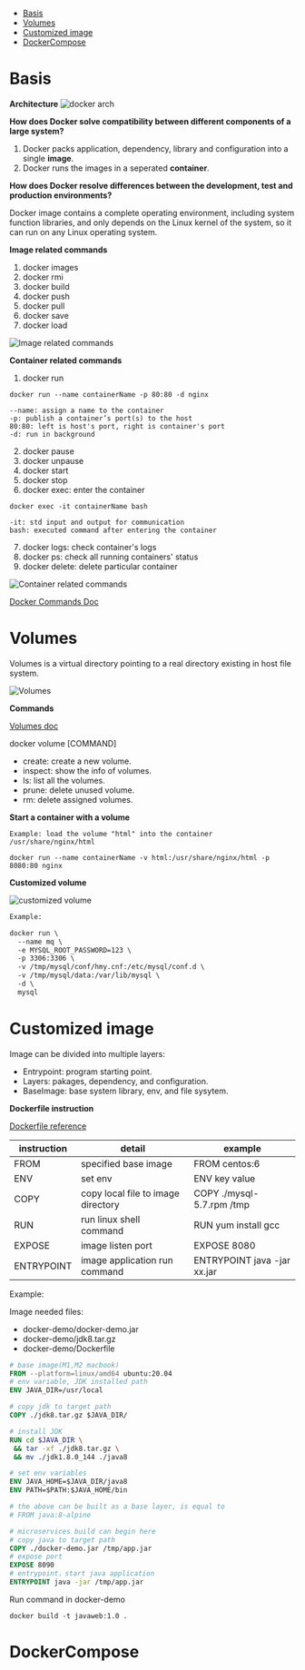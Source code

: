 
- [Basis](#basis)
- [Volumes](#volumes)
- [Customized image](#customized-image)
- [DockerCompose](#dockercompose)


# Basis

**Architecture**
![docker arch](./images/Screenshot%202023-06-10%20at%201.32.13%20PM.png)

**How does Docker solve compatibility between different components of a large system?**

1. Docker packs application, dependency, library and configuration into a single **image**.
2. Docker runs the images in a seperated **container**.

**How does Docker resolve differences between the development, test and production environments?**

Docker image contains a complete operating environment, including system function libraries, and only depends on the Linux kernel of the system, so it can run on any Linux operating system.

**Image related commands**
1. docker images
2. docker rmi
3. docker build
4. docker push
5. docker pull
6. docker save
7. docker load

![Image related commands](./images/Screenshot%202023-06-10%20at%204.02.21%20PM.png)

**Container related commands**
1. docker run
```shell
docker run --name containerName -p 80:80 -d nginx

--name: assign a name to the container
-p: publish a container’s port(s) to the host
80:80: left is host's port, right is container's port
-d: run in background 
```
2. docker pause
3. docker unpause
4. docker start
5. docker stop
6. docker exec: enter the container
```shell
docker exec -it containerName bash 

-it: std input and output for communication
bash: executed command after entering the container
```
7. docker logs: check container's logs
8. docker ps: check all running containers' status
9.  docker delete: delete particular container

![Container related commands](./images/Screenshot%202023-06-10%20at%204.14.51%20PM.png)

[Docker Commands Doc](https://docs.docker.com/engine/reference/commandline/cli/)

# Volumes

Volumes is a virtual directory pointing to a real directory existing in host file system.

![Volumes](./images/Screenshot%202023-06-10%20at%205.00.39%20PM.png)

**Commands**

[Volumes doc](https://docs.docker.com/storage/volumes/)

docker volume [COMMAND]
* create: create a new volume.
* inspect: show the info of volumes.
* ls: list all the volumes.
* prune: delete unused volume.
* rm: delete assigned volumes.

**Start a container with a volume**

```shell
Example: load the volume "html" into the container /usr/share/nginx/html

docker run --name containerName -v html:/usr/share/nginx/html -p 8080:80 nginx 
```

**Customized volume**

![customized volume](./images/Screenshot%202023-06-10%20at%206.18.43%20PM.png)

```txt
Example: 

docker run \
  --name mq \ 
  -e MYSQL_ROOT_PASSWORD=123 \
  -p 3306:3306 \
  -v /tmp/mysql/conf/hmy.cnf:/etc/mysql/conf.d \
  -v /tmp/mysql/data:/var/lib/mysql \
  -d \
  mysql
  ```

# Customized image

Image can be divided into multiple layers:
* Entrypoint: program starting point.
* Layers: pakages, dependency, and configuration.
* BaseImage: base system library, env, and file sysytem.

**Dockerfile instruction**

[Dockerfile reference](https://docs.docker.com/engine/reference/builder/)

| instruction | detail | example | 
| ------ | ------ | ------ |
| FROM | specified base image | FROM centos:6 |
| ENV | set env | ENV key value |
| COPY | copy local file to image directory | COPY ./mysql-5.7.rpm /tmp |
| RUN | run linux shell command | RUN yum install gcc |
| EXPOSE | image listen port | EXPOSE 8080 |
| ENTRYPOINT | image application run command | ENTRYPOINT java -jar xx.jar |

Example: 

Image needed files:
* docker-demo/docker-demo.jar
* docker-demo/jdk8.tar.gz
* docker-demo/Dockerfile

```dockerfile
# base image(M1,M2 macbook)
FROM --platform=linux/amd64 ubuntu:20.04
# env variable, JDK installed path
ENV JAVA_DIR=/usr/local

# copy jdk to target path
COPY ./jdk8.tar.gz $JAVA_DIR/

# install JDK
RUN cd $JAVA_DIR \
 && tar -xf ./jdk8.tar.gz \
 && mv ./jdk1.8.0_144 ./java8

# set env variables
ENV JAVA_HOME=$JAVA_DIR/java8
ENV PATH=$PATH:$JAVA_HOME/bin

# the above can be built as a base layer, is equal to
# FROM java:8-alpine

# microservices build can begin here
# copy java to target path
COPY ./docker-demo.jar /tmp/app.jar
# expose port
EXPOSE 8090
# entrypoint，start java application
ENTRYPOINT java -jar /tmp/app.jar
```

Run command in docker-demo
```docker
docker build -t javaweb:1.0 .
```

# DockerCompose